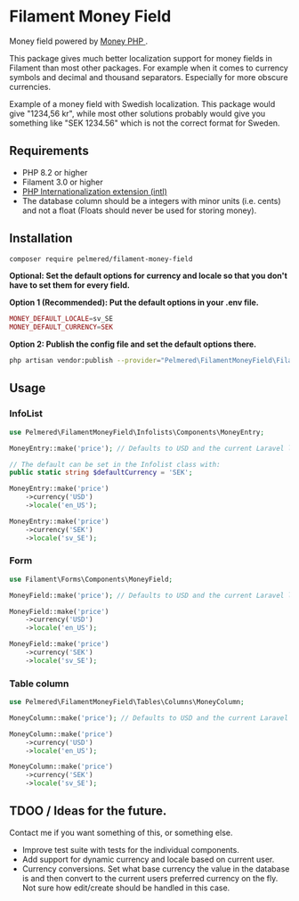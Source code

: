 # Filament Money Field
Money field powered by [Money PHP ](https://www.moneyphp.org/en/stable/).

This package gives much better localization support for money fields in Filament than most other packages. For example when it comes to currency symbols and decimal and thousand separators. Especially for more obscure currencies.

Example of a money field with Swedish localization. 
This package would give "1234,56 kr", while most other solutions probably would give you something like "SEK 1234.56" which is not the correct format for Sweden.

## Requirements

- PHP 8.2 or higher
- Filament 3.0 or higher
- [PHP Internationalization extension (intl) ](https://www.php.net/manual/en/intro.intl.php)
- The database column should be a integers with minor units (i.e. cents) and not a float (Floats should never be used for storing money).

## Installation

```bash
composer require pelmered/filament-money-field
```

**Optional: Set the default options for currency and locale so that you don't have to set them for every field.**

**Option 1 (Recommended): Put the default options in your .env file.**

```php
MONEY_DEFAULT_LOCALE=sv_SE
MONEY_DEFAULT_CURRENCY=SEK
```
**Option 2: Publish the config file and set the default options there.**
```bash
php artisan vendor:publish --provider="Pelmered\FilamentMoneyField\FilamentMoneyFieldServiceProvider" --tag="config"
```

## Usage

### InfoList

```php
use Pelmered\FilamentMoneyField\Infolists\Components\MoneyEntry;

MoneyEntry::make('price'); // Defaults to USD and the current Laravel locale, or what you have set in your .env/config.

// The default can be set in the Infolist class with:
public static string $defaultCurrency = 'SEK';

MoneyEntry::make('price')
    ->currency('USD')
    ->locale('en_US');

MoneyEntry::make('price')
    ->currency('SEK')
    ->locale('sv_SE');
```

### Form

```php
use Filament\Forms\Components\MoneyField;

MoneyField::make('price'); // Defaults to USD and the current Laravel locale, or what you have set in your .env/config.

MoneyField::make('price')
    ->currency('USD')
    ->locale('en_US');

MoneyField::make('price')
    ->currency('SEK')
    ->locale('sv_SE');
```

### Table column

```php
use Pelmered\FilamentMoneyField\Tables\Columns\MoneyColumn;

MoneyColumn::make('price'); // Defaults to USD and the current Laravel locale, or what you have set in your .env/config.

MoneyColumn::make('price')
    ->currency('USD')
    ->locale('en_US');

MoneyColumn::make('price')
    ->currency('SEK')
    ->locale('sv_SE');
```

## TDOO / Ideas for the future. 
Contact me if you want something of this, or something else.

- Improve test suite with tests for the individual components.
- Add support for dynamic currency and locale based on current user.
- Currency conversions. Set what base currency the value in the database is and then convert to the current users preferred currency on the fly. Not sure how edit/create should be handled in this case. 

